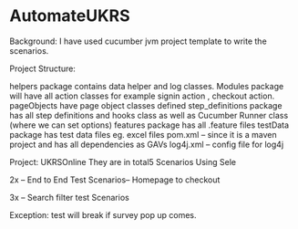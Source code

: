 # AutomateUKRS

Background: 
I have used cucumber jvm project template to write the scenarios. 

Project Structure: 

helpers package contains data helper and log classes.
Modules package will have all action classes for example signin action , checkout action. 
pageObjects have page object classes defined
step_definitions package has all step definitions and hooks class as well as Cucumber Runner class (where we can set options)
features package has all .feature files
testData package has test data files eg. excel files
pom.xml – since it is a maven project and has all dependencies as GAVs
log4j.xml – config file for log4j

Project: UKRSOnline
They are in total5 Scenarios Using Sele

2x – End to End Test Scenarios– Homepage to checkout 

3x – Search filter test Scenarios

Exception: test will break if survey pop up comes. 
